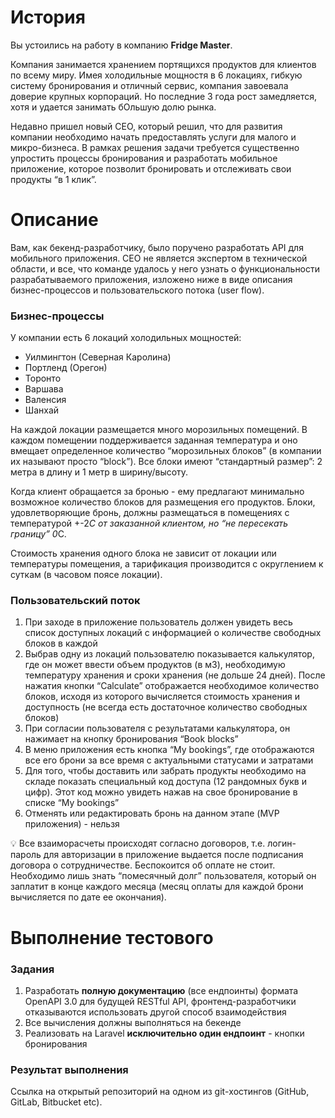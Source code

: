# История

Вы устоились на работу в компанию **Fridge Master**.

Компания занимается хранением портящихся продуктов для клиентов по всему миру. Имея холодильные мощностя в 6 локациях, гибкую систему бронирования и отличный сервис, компания завоевала доверие крупных корпораций. Но последние 3 года рост замедляется, хотя и удается занимать бОльшую долю рынка.

Недавно пришел новый CEO, который решил, что для развития компании необходимо начать предоставлять услуги для малого и микро-бизнеса. В рамках решения задачи требуется существенно упростить процессы бронирования и разработать мобильное приложение, которое позволит бронировать и отслеживать свои продукты “в 1 клик”.

# Описание

Вам, как бекенд-разработчику, было поручено разработать API для мобильного приложения. CEO не является экспертом в технической области, и все, что команде удалось у него узнать о функциональности разрабатываемого приложения, изложено ниже в виде описания бизнес-процессов и пользовательского потока (user flow).

### Бизнес-процессы

У компании есть 6 локаций холодильных мощностей:

- Уилмингтон (Северная Каролина)
- Портленд (Орегон)
- Торонто
- Варшава
- Валенсия
- Шанхай

На каждой локации размещается много морозильных помещений. В каждом помещении поддерживается заданная температура и оно вмещает определенное количество “морозильных блоков” (в компании их называют просто “block”). Все блоки имеют “стандартный размер”: 2 метра в длину и 1 метр в ширину/высоту.

Когда клиент обращается за бронью - ему предлагают минимально возможное количество блоков для размещения его продуктов. Блоки, удовлетворяющие бронь, должны размещаться в помещениях с температурой +-2*C от заказанной клиентом, но “не пересекать границу” 0*С.

Стоимость хранения одного блока не зависит от локации или температуры помещения, а тарификация производится с округлением к суткам (в часовом поясе локации).

### Пользовательский поток

1. При заходе в приложение пользователь должен увидеть весь список доступных локаций с информацией о количестве свободных блоков в каждой
2. Выбрав одну из локаций пользователю показывается калькулятор, где он может ввести объем продуктов (в м3), необходимую температуру хранения и сроки хранения (не дольше 24 дней). После нажатия кнопки “Calculate” отображается необходимое количество блоков, исходя из которого вычисляется стоимость хранения и доступность (не всегда есть достаточное количество свободных блоков)
3. При согласии пользователя с результатами калькулятора, он нажимает на кнопку бронирования “Book blocks”
4. В меню приложения есть кнопка “My bookings”, где отображаются все его брони за все время с актуальными статусами и затратами
5. Для того, чтобы доставить или забрать продукты необходимо на складе показать специальный код доступа (12 рандомных букв и цифр). Этот код можно увидеть нажав на свое бронирование в списке “My bookings”
6. Отменять или редактировать бронь на данном этапе (MVP приложения) - нельзя

<aside>
💡 Все взаиморасчеты происходят согласно договоров, т.е. логин-пароль для авторизации в приложение выдается после подписания договора о сотрудничестве. Беспокоится об оплате не стоит.
Необходимо лишь знать “помесячный долг” пользователя, который он заплатит в конце каждого месяца (месяц оплаты для каждой брони вычисляется по дате ее окончания).

</aside>

# Выполнение тестового

### Задания

1. Разработать **полную документацию** (все ендпоинты) формата OpenAPI 3.0 для будущей RESTful API, фронтенд-разработчики отказываются использовать другой способ взаимодействия
2. Все вычисления должны выполняться на бекенде
3. Реализовать на Laravel **исключительно один ендпоинт** - кнопки бронирования

### Результат выполнения

Ссылка на открытый репозиторий на одном из git-хостингов (GitHub, GitLab, Bitbucket etc).